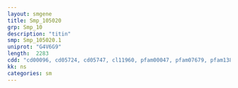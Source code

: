 ```yaml
---
layout: smgene
title: Smp_105020
grp: Smp_10
description: "titin"
smp: Smp_105020.1
uniprot: "G4V6G9"
length:  2283
cdd: "cd00096, cd05724, cd05747, cl11960, pfam00047, pfam07679, pfam13895, pfam13927, smart00410"
kk: ns
categories: sm
---
```

